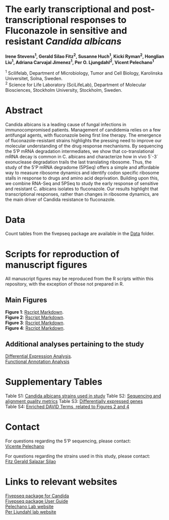 # **The early transcriptional and post-transcriptional responses to Fluconazole in sensitive and resistant *Candida albicans***

**Irene Stevens<sup>1</sup>, Gerald Silao Fitz<sup>2</sup>, Susanne Huch<sup>1</sup>, Kicki Ryman<sup>2</sup>, Honglian Liu<sup>1</sup>, Adriana Carvajal Jimenez<sup>1</sup>, Per O. Ljungdahl<sup>2</sup>, Vicent Pelechano<sup>1</sup>**


<sup>1</sup> Scilifelab, Department of Microbiology, Tumor and Cell Biology, Karolinska Universitet, Solna, Sweden.     
<sup>2</sup> Science for Life Laboratory (SciLifeLab), Department of Molecular Biosciences, Stockholm University, Stockholm, Sweden. 


# **Abstract**
Candida albicans is a leading cause of fungal infections in immunocompromised patients. Management of candidemia relies on a few antifungal agents, with fluconazole being first line therapy. The emergence of fluconazole-resistant strains highlights the pressing need to improve our molecular understanding of the drug response mechanisms. By sequencing the 5’P mRNA degradation intermediates, we show that co-translational mRNA decay is common in C. albicans and characterize how in vivo 5´-3´ exonuclease degradation trails the last translating ribosome. Thus, the study of the 5'P mRNA degradome (5PSeq) offers a simple and affordable way to measure ribosome dynamics and identify codon specific ribosome stalls in response to drugs and amino acid deprivation. Building upon this, we combine RNA-Seq and 5PSeq to study the early response of sensitive and resistant C. albicans isolates to fluconazole. Our results highlight that transcriptional responses, rather than changes in ribosome dynamics, are the main driver of Candida resistance to fluconazole. 

# **Data**
Count tables from the fivepseq package are available in the [Data](https://github.com/irenestevens8/Candida_degradome/tree/main/Data) folder. 

# **Scripts for reproduction of manuscript figures**
All manuscript figures may be reproduced from the R scripts within this repository, with the exception of those not prepared in R.


## **Main Figures**

**Figure 1**: [Rscript Markdown](https://github.com/irenestevens8/Candida_degradome/blob/main/Figures/Figure-1.md).     
**Figure 2**: [Rscript Markdown](https://github.com/irenestevens8/Candida_degradome/blob/main/Figures/Figure-2.md).  
**Figure 3**: [Rscript Markdown](https://github.com/irenestevens8/Candida_degradome/blob/main/Figures/Figure-3.md).                    
**Figure 4**: [Rscript Markdown](https://github.com/irenestevens8/Candida_degradome/blob/main/Figures/Figure-4.md).    

## **Additional analyses pertaining to the study**

[Differential Expression Analysis](https://github.com/irenestevens8/Candida_degradome/blob/main/Figures/Differential_Gene_Expression_analysis.R).          
[Functional Annotation Analysis](https://david.ncifcrf.gov/)

# **Supplementary Tables** 

Table S1: [Candida albicans strains used in study](https://github.com/irenestevens8/Candida_degradome/blob/main/Supplementary%20Files/Table%20S1.xlsx)                                                      Table S2: [Sequencing and alignment quality metrics](https://github.com/irenestevens8/Candida_degradome/blob/main/Supplementary%20Files/Table%20S2.xlsx) 
Table S3: [Differentially expressed genes ](https://github.com/irenestevens8/Candida_degradome/blob/main/Supplementary%20Files/Table%20S3.xlsx)  
Table S4: [Enriched DAVID Terms, related to Figures 2 and 4](https://github.com/irenestevens8/Candida_degradome/blob/main/Supplementary%20Files/Table%20S4.xlsx)  


# **Contact** 
For questions regarding the 5'P sequencing, please contact:                                        
[Vicente Pelechano](vicente.pelechano.garcia@ki.se)   

For questions regarding the strains used in this study, please contact:                      
[Fitz Gerald Salazar Silao](fitzgerald.silao@su.se)                               
                         

# **Links to relevant websites** 
[Fivepseq package for Candida ](https://github.com/irenestevens8/fivepseq/tree/Candida)           
[Fivepseq package User Guide](https://fivepseq.readthedocs.io/en/latest/)                             
[Pelechano Lab website](https://pelechanolab.com/)                     
[Per Ljundahl lab website ](https://www.scilifelab.se/researchers/per-o-ljungdahl/)            
